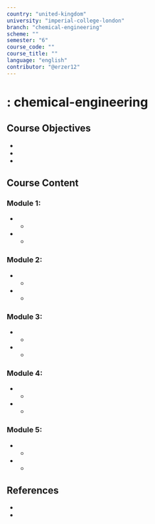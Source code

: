 ```yaml
---
country: "united-kingdom"
university: "imperial-college-london"
branch: "chemical-engineering"
scheme: ""
semester: "6"
course_code: ""
course_title: ""
language: "english"
contributor: "@erzer12"
---
```

# : chemical-engineering

## Course Objectives
* 
* 
* 

## Course Content
### Module 1: 
* 
  - 
* 
  - 

### Module 2: 
* 
  - 
* 
  - 

### Module 3: 
* 
  - 
* 
  - 

### Module 4: 
* 
  - 
* 
  - 

### Module 5: 
* 
  - 
* 
  - 

## References
* 
* 
